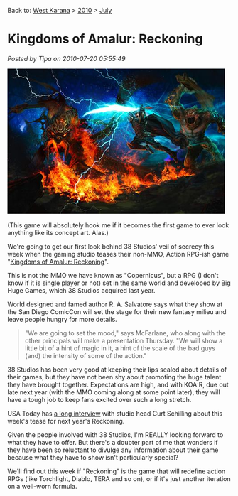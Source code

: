 Back to: [West Karana](/posts/westkarana.md) > [2010](/posts/2010/westkarana.md) > [July](./westkarana.md)
# Kingdoms of Amalur: Reckoning

*Posted by Tipa on 2010-07-20 05:55:49*

[![](../../../uploads/2010/07/reckoning719x-large.jpg "The KOA:R poster.")](../../../uploads/2010/07/reckoning719x-large.jpg)

(This game will absolutely hook me if it becomes the first game to ever look anything like its concept art. Alas.)

We're going to get our first look behind 38 Studios' veil of secrecy this week when the gaming studio teases their non-MMO, Action RPG-ish game "[Kingdoms of Amalur: Reckoning](http://www.usatoday.com/tech/gaming/2010-07-20-schilling20_ST_N.htm)".

This is not the MMO we have known as "Copernicus", but a RPG (I don't know if it is single player or not) set in the same world and developed by Big Huge Games, which 38 Studios acquired last year.

World designed and famed author R. A. Salvatore says what they show at the San Diego ComicCon will set the stage for their new fantasy milieu and leave people hungry for more details.


> "We are going to set the mood," says McFarlane, who along with the other principals will make a presentation Thursday. "We will show a little bit of a hint of magic in it, a hint of the scale of the bad guys (and) the intensity of some of the action."



38 Studios has been very good at keeping their lips sealed about details of their games, but they have not been shy about promoting the huge talent they have brought together. Expectations are high, and with KOA:R, due out late next year (with the MMO coming along at some point later), they will have a tough job to keep fans excited over such a long stretch.

USA Today has [a long interview](http://content.usatoday.com/communities/gamehunters/post/2010/07/curt-schilling-and-38-studios-comic-con-news/1) with studio head Curt Schilling about this week's tease for next year's Reckoning.

Given the people involved with 38 Studios, I'm REALLY looking forward to what they have to offer. But there's a doubter part of me that wonders if they have been so reluctant to divulge any information about their game because what they have to show isn't particularly special?

We'll find out this week if "Reckoning" is the game that will redefine action RPGs (like Torchlight, Diablo, TERA and so on), or if it's just another iteration on a well-worn formula.

